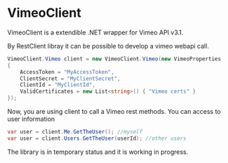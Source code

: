 # VimeoClient

VimeoClient is a extendible .NET wrapper for Vimeo API v3.1.

By RestClient libray it can be possible to develop a vimeo webapi call.

```c#
VimeoClient.Vimeo client = new VimeoClient.Vimeo(new VimeoProperties
{
    AccessToken = "MyAccessToken",
    ClientSecret = "MyClientSecret",
    ClientId = "MyClientId",
    ValidCertificates = new List<string>() { "Vimeo certs" }
});
```

Now, you are using client to call a Vimeo rest methods. You can access to user information

 ```c#
var user = client.Me.GetTheUser(); //myself
var user = client.Users.GetTheUser(userId); //other users
```

The library is in temporary status and it is working in progress.
